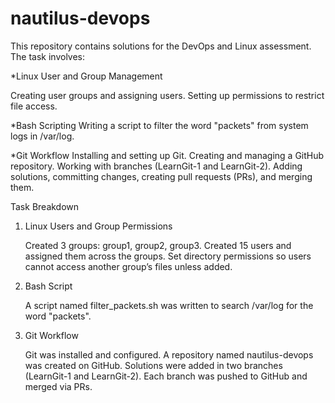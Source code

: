 # nautilus-devops
This repository contains solutions for the DevOps and Linux assessment. The task involves:

*Linux User and Group Management

  Creating user groups and assigning users.
  Setting up permissions to restrict file access.
  
*Bash Scripting
  Writing a script to filter the word "packets" from system logs in /var/log.
  
*Git Workflow
  Installing and setting up Git.
  Creating and managing a GitHub repository.
  Working with branches (LearnGit-1 and LearnGit-2).
  Adding solutions, committing changes, creating pull requests (PRs), and merging them.

Task Breakdown
1. Linux Users and Group Permissions

   Created 3 groups: group1, group2, group3.
   Created 15 users and assigned them across the groups.
   Set directory permissions so users cannot access another group’s files unless added.
  
2. Bash Script

   A script named filter_packets.sh was written to search /var/log for the word "packets".
  
3. Git Workflow

   Git was installed and configured.
   A repository named nautilus-devops was created on GitHub.
   Solutions were added in two branches (LearnGit-1 and LearnGit-2).
   Each branch was pushed to GitHub and merged via PRs.
